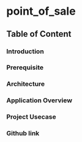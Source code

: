 # point_of_sale

## Table of Content

### Introduction
### Prerequisite
### Architecture 
### Application Overview
### Project Usecase
### Github link
